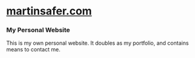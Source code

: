 <h1><a href="www.martinsafer.com">martinsafer.com</a></h1>

<h3>My Personal Website</h3>

<p>This is my own personal website. It doubles as my portfolio, and contains means to contact me.</p>